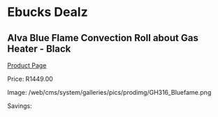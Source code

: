 
# Ebucks Dealz
## Alva Blue Flame Convection Roll about Gas Heater - Black
[Product Page](https://www.ebucks.com/web/shop/productSelected.do?prodId=1142118250&catId=704982758)

Price: R1449.00

Image: /web/cms/system/galleries/pics/prodimg/GH316_Bluefame.png

Savings: 


	